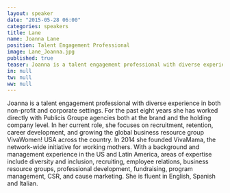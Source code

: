 ```yaml
---
layout: speaker
date: "2015-05-28 06:00"
categories: speakers
title: Lane
name: Joanna Lane
position: Talent Engagement Professional
image: Lane_Joanna.jpg
published: true
teaser: Joanna is a talent engagement professional with diverse experience in both non-profit and corporate settings.
in: null
tw: null
ww: null
---
```

Joanna is a talent engagement professional with diverse experience in both non-profit and corporate settings. For the past eight years she has worked directly with Publicis Groupe agencies both at the brand and the holding company level. In her current role, she focuses on recruitment, retention, career development, and growing the global business resource group VivaWomen! USA across the country. In 2014 she founded VivaMama, the network-wide initiative for working mothers. With a background and management experience in the US and Latin America, areas of expertise include diversity and inclusion, recruiting, employee relations, business resource groups, professional development, fundraising, program management, CSR, and cause marketing. She is fluent in English, Spanish and Italian.